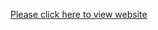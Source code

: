 [Please click here to view website](https://bnjayashree.github.io/Projects_Frontend/Progress_steps/index.html)
